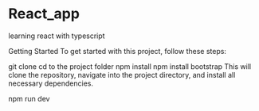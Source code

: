 # React_app

learning react with typescript

Getting Started
To get started with this project, follow these steps:

git clone
cd to the project folder
npm install
npm install bootstrap
This will clone the repository, navigate into the project directory, and install all necessary dependencies.

npm run dev
